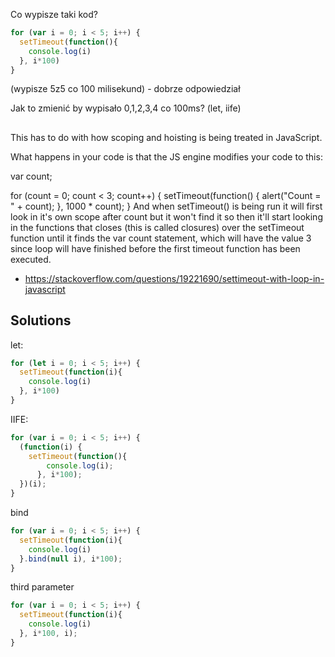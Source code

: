 Co wypisze taki kod?

```javascript
for (var i = 0; i < 5; i++) {
  setTimeout(function(){
    console.log(i)
  }, i*100)
}
```

(wypisze 5z5 co 100 milisekund) - dobrze odpowiedział

Jak to zmienić by wypisało 0,1,2,3,4 co 100ms? (let, iife)

##

This has to do with how scoping and hoisting is being treated in JavaScript.

What happens in your code is that the JS engine modifies your code to this:

var count;

for (count = 0; count < 3; count++) {
    setTimeout(function() {
        alert("Count = " + count);
    }, 1000 * count);
}
And when setTimeout() is being run it will first look in it's own scope after count but it won't find it so then it'll start looking in the functions that closes (this is called closures) over the setTimeout function until it finds the var count statement, which will have the value 3 since loop will have finished before the first timeout function has been executed.

- https://stackoverflow.com/questions/19221690/settimeout-with-loop-in-javascript

## Solutions

let:

```javascript
for (let i = 0; i < 5; i++) {
  setTimeout(function(i){
    console.log(i)
  }, i*100)
}
```

IIFE:

```javascript
for (var i = 0; i < 5; i++) {
  (function(i) {
	setTimeout(function(){
        console.log(i);
      }, i*100);
  })(i);
}
```

bind

```javascript
for (var i = 0; i < 5; i++) {
  setTimeout(function(i){
    console.log(i)
  }.bind(null i), i*100);
}
```

third parameter

```javascript
for (var i = 0; i < 5; i++) {
  setTimeout(function(i){
    console.log(i)
  }, i*100, i);
}
```